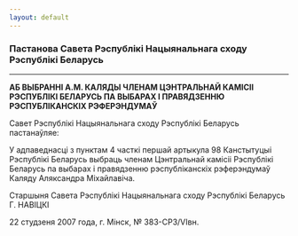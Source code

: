 ```yaml
---
layout: default
---
```


### Пастанова Савета Рэспублікі Нацыянальнага сходу Рэспублікі Беларусь

****

**АБ ВЫБРАННI А.М. КАЛЯДЫ ЧЛЕНАМ ЦЭНТРАЛЬНАЙ КАМIСII РЭСПУБЛIКI БЕЛАРУСЬ
ПА ВЫБАРАХ I ПРАВЯДЗЕННЮ РЭСПУБЛIКАНСКIХ РЭФЕРЭНДУМАЎ**

Савет Рэспублікі Нацыянальнага сходу Рэспублікі Беларусь пастанаўляе:

У адпаведнасці з пунктам 4 часткі першай артыкула 98 Канстытуцыі
Рэспублікі Беларусь выбраць членам Цэнтральнай камісіі
Рэспублікі Беларусь па выбарах і правядзенню рэспубліканскіх
рэферэндумаў Каляду Аляксандра Міхайлавіча.

Старшыня Савета Рэспублікі Нацыянальнага сходу Рэспублікі Беларусь Г.
НАВIЦКI

22 студзеня 2007 года, г. Мінск, № 383-СРЗ/VIвн.
